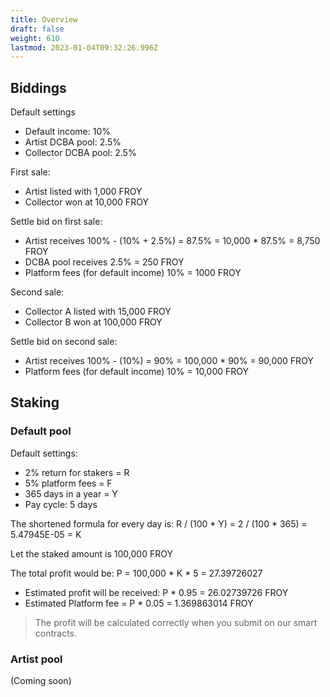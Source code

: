 ```yaml
---
title: Overview
draft: false
weight: 610
lastmod: 2023-01-04T09:32:26.996Z
---
```

## Biddings
Default settings
* Default income: 10%
* Artist DCBA pool: 2.5%
* Collector DCBA pool: 2.5%

First sale:
* Artist listed with 1,000 FROY
* Collector won at 10,000 FROY

Settle bid on first sale:
* Artist receives 100% - (10% + 2.5%) = 87.5% = 10,000 * 87.5% = 8,750 FROY
* DCBA pool receives 2.5% = 250 FROY
* Platform fees (for default income) 10% = 1000 FROY

Second sale:
* Collector A listed with 15,000 FROY
* Collector B won at 100,000 FROY

Settle bid on second sale:
* Artist receives 100% - (10%) = 90% = 100,000 * 90% = 90,000 FROY
* Platform fees (for default income) 10% = 10,000 FROY

## Staking
### Default pool
Default settings:
* 2% return for stakers = R
* 5% platform fees = F
* 365 days in a year = Y
* Pay cycle: 5 days

The shortened formula for every day is: R / (100 * Y) = 2 / (100 * 365) = 5.47945E-05 = K

Let the staked amount is 100,000 FROY

The total profit would be: P = 100,000 * K * 5 = 27.39726027
* Estimated profit will be received: P * 0.95 = 26.02739726 FROY
* Estimated Platform fee = P * 0.05 = 1.369863014 FROY
> The profit will be calculated correctly when you submit on our smart contracts.

### Artist pool
(Coming soon)